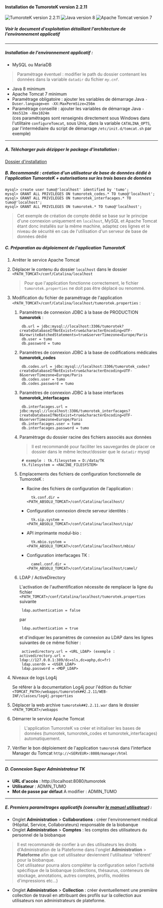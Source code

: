 #### Installation de TumoroteK version 2.2.11
![TumoroteK version 2.2.11](https://img.shields.io/badge/TumoroteK-2.2.11-brightgreen.svg "TumoroteK version 2.2.11")
![Java version 8](https://img.shields.io/badge/Java->=_8-blue.svg "Java version 8")
![Apache Tomcat version 7](https://img.shields.io/badge/Apache_Tomcat->=_7-yellow.svg "Apache Tomcat version 7")

##### Voir le document d'exploitation détaillant l'architecture de l'environnement applicatif

***

##### Installation de l'environnement applicatif :
- MySQL ou MariaDB  
> Paramétrage éventuel : modifier le path du dossier contenant les données dans la variable `datadir` du fichier *`my.cnf`*.

- Java 8 minimum
- Apache Tomcat 7 minimum
- Paramétrage obligatoire : ajouter les variables de démarrage Java `-Duser.language=en -XX:MaxPermSize=256m`  
- Paramétrage conseillé : ajouter les variables de démarrage Java `-Xms512m -Xmx1024m`  
(ces paramétrages sont renseignés directement sous Windows dans l'utilitaire `configureTomcat`, 
sous Unix, dans la variable `CATALINA_OPTS`, par l'intermédiaire du script de démarrage `/etc/init.d/tomcat.sh` par exemple)

***

##### A. Télécharger puis dézipper le package d'installation :
[Dossier d'installation](https://github.com/TumoroteK/TumoroteK/releases/download/v2.2.11/tumorotek-install-2.2.11.zip)


##### B. Recommandé : création d'un utilisateur de base de données dédié à l'application TumoroteK + autorisations sur les trois bases de données
    
    mysql> create user tumo@'localhost' identified by 'tumo';
    mysql> GRANT ALL PRIVILEGES ON tumorotek_codes.* TO tumo@'localhost';
    mysql> GRANT ALL PRIVILEGES ON tumorotek_interfacages.* TO tumo@'localhost';
    mysql> GRANT ALL PRIVILEGES ON tumorotek.* TO tumo@'localhost';
    
> Cet exemple de création de compte dédié se base sur le principe d'une connexion uniquement en `localhost`, 
MySQL et Apache Tomcat étant donc installés sur la même machine, 
adaptez ces lignes et le niveau de sécurité en cas de l'utilisation d'un serveur de base de données dédié

##### C. Préparation au déploiement de l'application TumoroteK
1. Arrêter le service Apache Tomcat  
2. Déplacer le contenu du dossier `localhost` dans le dossier `<PATH_TOMCAT>/conf/Catalina/localhost`
    > <span class="fas fa-exclamation-triangle" aria-hidden="true"></span> Pour que l'application fonctionne correctement, le fichier `tumorotek.properties` ne doit pas être déplacé ou renommé. 
3. Modification du fichier de paramétrage de l'application `<PATH_TOMCAT>/conf/Catalina/localhost/tumorotek.properties` :

    1. Paramètres de connexion JDBC à la base de PRODUCTION **tumorotek** :
    
            db.url = jdbc:mysql://localhost:3306/tumorotek?createDatabaseIfNotExist=true&characterEncoding=UTF-8&rewriteBatchedStatements=true&serverTimezone=Europe/Paris
            db.user = tumo
            db.password = tumo
    
    2. Paramètres de connexion JDBC à la base de codifications médicales **tumorotek_codes**
        
            db.codes.url = jdbc:mysql://localhost:3306/tumorotek_codes?createDatabaseIfNotExist=true&characterEncoding=UTF-8&serverTimezone=Europe/Paris
            db.codes.user = tumo
            db.codes.password = tumo
            
    3. Paramètres de connexion JDBC à la base interfaces **tumorotek_interfacages**
            
            db.interfacages.url = jdbc:mysql://localhost:3306/tumorotek_interfacages?createDatabaseIfNotExist=true&characterEncoding=UTF-8&serverTimezone=Europe/Paris
            db.interfacages.user = tumo
            db.interfacages.password = tumo
            
    4. Paramètrage du dossier racine des fichiers associés aux données  
        > Il est recommandé pour faciliter les sauvegardes de placer ce dossier dans le même 
        lecteur/dossier que le `datadir` mysql
    
            # exemple : tk.filesystem = D:/data/TK
            tk.filesystem = <RACINE_FILESYSTEM>
    
    5. Emplacements des fichiers de configuration fonctionnelle de TumoroteK :
    
        - Racine des fichiers de configuration de l'application : 
        
                tk.conf.dir = <PATH_ABSOLU_TOMCAT>/conf/Catalina/localhost/
        
        - Configuration connexion directe serveur identités : 
            
                tk.sip.system = <PATH_ABSOLU_TOMCAT>/conf/Catalina/localhost/sip/
        
        - API imprimante modul-bio :
            
                tk.mbio.system = <PATH_ABSOLU_TOMCAT>/conf/Catalina/localhost/mbio/
             
        - Configuration interfacages TK :  
        
                camel.conf.dir = <PATH_ABSOLU_TOMCAT>/conf/Catalina/localhost/camel/
    
    6. LDAP / ActiveDirectory
        
        L'activation de l'authentification nécessite de remplacer la ligne du fichier `<PATH_TOMCAT>/conf/Catalina/localhost/tumorotek.properties` suivante
        
            ldap.authentication = false
        
         par
        
            ldap.authentication = true
        
        et d'indiquer les paramètres de connexion au LDAP dans les lignes suivantes de ce même fichier :
            
            activedirectory.url = <URL_LDAP> (exemple : activedirectory.url = ldap://127.0.0.1:389/dc=sls,dc=aphp,dc=fr)
            ldap.userdn = <USER_LDAP>
            ldap.password = <MDP_LDAP>
        
4. Niveaux de logs Log4j
    
    Se référer à la documentation Log4j pour l'édition du fichier `<TOMCAT_PATH>/webapps/tumorotek##2.2.11/WEB-INF/classes/log4j.properties`

5. Déplacer la web archive `tumorotek##2.2.11.war` dans le dossier `<PATH_TOMCAT>/webapps`  
6. Démarrer le service Apache Tomcat
    > L'application TumoroteK va créer et initialiser les bases de données (tumorotek, tumorotek_codes et tumorotek_interfacages) automatiquement.
    
7. Vérifier le bon déploiement de l'application `tumorotek` dans l'interface Manager du Tomcat `http://<SERVEUR>:8080/manager/html`

***

##### D. Connexion Super Administrateur TK
- **URL d'accès** : http://localhost:8080/tumorotek  
- **Utilisateur** : ADMIN_TUMO  
- **Mot de passe par défaut** <span class="fas fa-exclamation-triangle" aria-hidden="true"></span> A modifier : ADMIN_TUMO

***

##### E. Premiers paramétrages applicatifs (consulter [le manuel utilisateur](TumoroteK-Manuel.pdf)) :
- Onglet **Administration** > **Collaborations** : créer l'environnement médical (Hôpital, Service, Collaborateurs) responsable de la biobanque
- Onglet **Administration** > **Comptes** : les comptes des utilisateurs du personnel de la biobanque  
> Il est recommandé de confier à un des utilisateurs les droits d'Administration de la Plateforme dans l'onglet **Administration** > **Plateforme** afin que cet 
utilisateur deviennent l'utilisateur 'référent' pour la biobanque.  
Cet utilisateur pourra alors compléter la configuration selon l'activité spécifique de la biobanque 
(collections, thésaurus, conteneurs de stockage, annotations, autres comptes, profils, modèles d'impressions etc...) 

- Onglet **Administration** > **Collection** : créer éventuellement une première collection de travail en attribuant des profils sur la collection aux utilisateurs non administrateurs de plateforme.